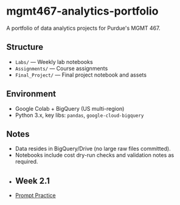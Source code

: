 # mgmt467-analytics-portfolio
A portfolio of data analytics projects for Purdue's MGMT 467.

## Structure
- `Labs/` — Weekly lab notebooks
- `Assignments/` — Course assignments
- `Final_Project/` — Final project notebook and assets
## Environment
- Google Colab + BigQuery (US multi-region)
- Python 3.x, key libs: `pandas`, `google-cloud-bigquery`
## Notes
- Data resides in BigQuery/Drive (no large raw files committed).
- Notebooks include cost dry-run checks and validation notes as required.
- ## Week 2.1
- [Prompt Practice](notebooks/week2.1-prompt-practice.ipynb)
